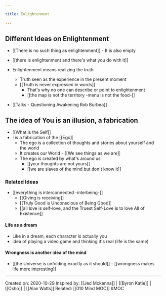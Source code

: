 ```yaml
---
title: Enlightenment 
---
```

## Different Ideas on Enlightenment
- [[There is no such thing as enlightenment]] - It is also empty

- [[there is enlightenment and there's what you do with it]]

- Enlightenment means realizing the truth
	- Truth seen as the experience in the present moment
	- [[Truth is never expressed in words]]
		- That's why no one can describe or point to enlightenment
		- [[the map is not the territory -menu is not the food-]]

- [[Talks - Questioning Awakening Rob Burbea]]

## The idea of You is an illusion, a fabrication
- [[What is the Self]]
- I is a fabrication of the [[Ego]]
	- The ego is a collection of thoughts and stories about yourself and the world
	- It creates our World - [[We see things as we are]]
	- The ego is created by what's around us 
		- [[your thoughts are not yours]]
		- [[we are slaves of the mind but don't know it]]

### Related Ideas
- [[everything is interconnected -interbeing-]]
	- [[Giving is receiving]]
	- [[Truly Good is Unconscious of Being Good]]
	- [[all love is self-love, and the Truest Self-Love is to love All of Existence]]

#### Life as a dream
 - Like in a dream, each character is actually you
 - idea of playing a video game and thinking it's real (life is the same)

#### Wrongness is another idea of the mind
 - [[the Universe is unfolding exactly as it should]]
		 - [[wrongness makes life more interesting]] 

-------------------
Created on: 2020-10-29
Inspired by: [[Jed Mckenna]] | [[Byron Katie]] | [[Osho]] | [[Alan Watts]]
Related: [[010 Mind MOC]] 
#MOC 
